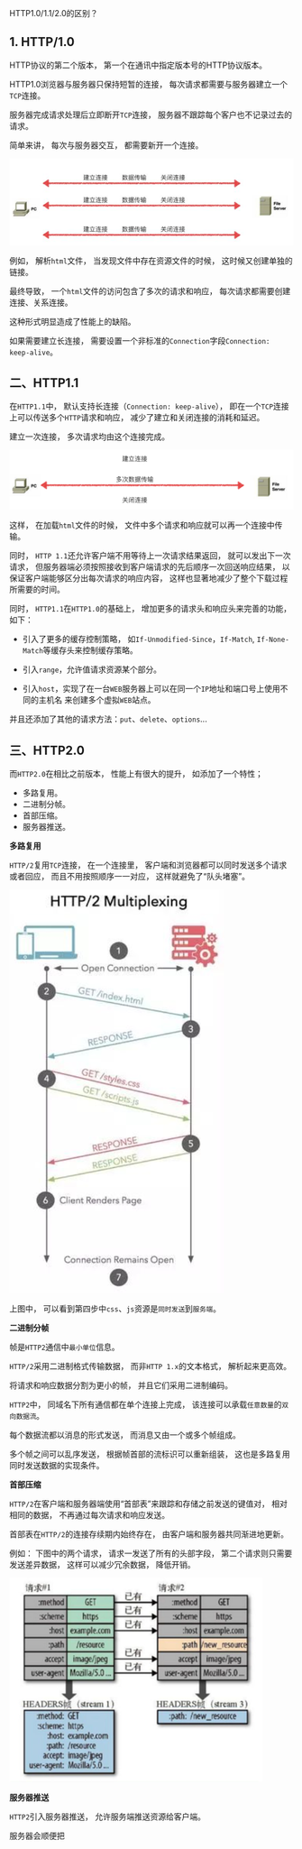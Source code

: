 HTTP1.0/1.1/2.0的区别？

## 1. HTTP/1.0

HTTP协议的第二个版本，
第一个在通讯中指定版本号的HTTP协议版本。

HTTP1.0浏览器与服务器只保持短暂的连接，
每次请求都需要与服务器建立一个`TCP`连接。

服务器完成请求处理后立即断开`TCP`连接，
服务器不跟踪每个客户也不记录过去的请求。

简单来讲，
每次与服务器交互，
都需要新开一个连接。

![服务器连接](../images/http/HTTP1.0和1.1和2.0的区别/1.png)

例如，
解析`html`文件，
当发现文件中存在资源文件的时候，
这时候又创建单独的链接。

最终导致，
一个`html`文件的访问包含了多次的请求和响应，
每次请求都需要创建连接、关系连接。

这种形式明显造成了性能上的缺陷。

如果需要建立长连接，
需要设置一个非标准的`Connection`字段`Connection: keep-alive`。

## 二、HTTP1.1

在`HTTP1.1`中，
默认支持长连接（`Connection: keep-alive`），
即在一个`TCP`连接上可以传送多个`HTTP`请求和响应，
减少了建立和关闭连接的消耗和延迟。

建立一次连接，
多次请求均由这个连接完成。

![建立连接和多次数据传输以及关闭连接](../images/http/HTTP1.0和1.1和2.0的区别/2.png)

这样，
在加载`html`文件的时候，
文件中多个请求和响应就可以再一个连接中传输。

同时，
`HTTP 1.1`还允许客户端不用等待上一次请求结果返回，
就可以发出下一次请求，
但服务器端必须按照接收到客户端请求的先后顺序一次回送响应结果，
以保证客户端能够区分出每次请求的响应内容，
这样也显著地减少了整个下载过程所需要的时间。

同时，
`HTTP1.1`在`HTTP1.0`的基础上，
增加更多的请求头和响应头来完善的功能，
如下：

- 引入了更多的缓存控制策略，
如`If-Unmodified-Since`，`If-Match`, `If-None-Match`等缓存头来控制缓存策略。

- 引入`range`，允许值请求资源某个部分。

- 引入`host`，实现了在一台`WEB`服务器上可以在同一个`IP`地址和端口号上使用不同的主机名
来创建多个虚拟`WEB`站点。

并且还添加了其他的请求方法：`put`、`delete`、`options`...

## 三、HTTP2.0

而`HTTP2.0`在相比之前版本，
性能上有很大的提升，
如添加了一个特性；

- 多路复用。
- 二进制分帧。
- 首部压缩。
- 服务器推送。

**多路复用**

`HTTP/2`复用`TCP`连接，
在一个连接里，
客户端和浏览器都可以同时发送多个请求或者回应，
而且不用按照顺序一一对应，
这样就避免了“队头堵塞”。

![http2.0多路复用](../images/http/HTTP1.0和1.1和2.0的区别/3.png)

上图中，
可以看到第四步中`css`、`js`资源是`同时发送`到`服务端`。

**二进制分帧**

帧是`HTTP2`通信中`最小单位`信息。

`HTTP/2`采用二进制格式传输数据，
而非`HTTP 1.x`的文本格式，
解析起来更高效。

将请求和响应数据分割为更小的帧，
并且它们采用二进制编码。

`HTTP2`中，
同域名下所有通信都在单个连接上完成，
该连接可以承载`任意数量`的`双向数据流`。

每个数据流都以消息的形式发送，
而消息又由一个或多个帧组成。

多个帧之间可以乱序发送，
根据帧首部的流标识可以重新组装，
这也是多路复用同时发送数据的实现条件。

**首部压缩**

`HTTP/2`在客户端和服务器端使用“首部表”来跟踪和存储之前发送的键值对，
相对相同的数据，
不再通过每次请求和响应发送。

首部表在`HTTP/2`的连接存续期内始终存在，
由客户端和服务器共同渐进地更新。

例如：
下图中的两个请求，
请求一发送了所有的头部字段，
第二个请求则只需要发送差异数据，
这样可以减少冗余数据，
降低开销。

![发差异数据就可以了，降低开销](../images/http/HTTP1.0和1.1和2.0的区别/4.png)

**服务器推送**

`HTTP2`引入服务器推送，
允许服务端推送资源给客户端。

服务器会顺便把

